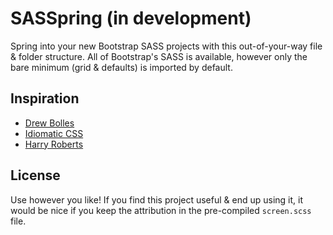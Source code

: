 # SASSpring (in development)

Spring into your new Bootstrap SASS projects with this out-of-your-way file & folder structure. All of Bootstrap's SASS is available, however only the bare minimum (grid & defaults) is imported by default.

## Inspiration
* [Drew Bolles](http://drewbolles.com/)
* [Idiomatic CSS](https://github.com/necolas/idiomatic-css/)
* [Harry Roberts](http://csswizardry.com/)

## License

Use however you like! If you find this project useful & end up using it, it would be nice if you keep the attribution in the pre-compiled `screen.scss` file.
